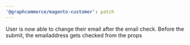 ```yaml
---
'@graphcommerce/magento-customer': patch
---
```


User is now able to change their email after the email check. Before the submit, the emailaddress gets checked from the props
